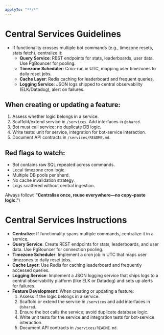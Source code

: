 ```yaml
---
applyTo: "**/*"
---
```


# Central Services Guidelines

- If functionality crosses multiple bot commands (e.g., timezone resets, stats fetch), centralize it:
  - **Query Service**: REST endpoints for stats, leaderboards, user data. Use PgBouncer for pooling.
  - **Timezone Scheduler**: Cron-run in UTC, mapping user timezones to daily reset jobs.
  - **Cache Layer**: Redis caching for leaderboard and frequent queries.
  - **Logging Service**: JSON logs shipped to central observability (ELK/Datadog), alert on failures.

## When creating or updating a feature:
1. Assess whether logic belongs in a service.
2. Scaffold/extend service in `/services`. Add interfaces in `@shared`.
3. Bot must call service; no duplicate DB logic.
4. Write tests: unit for service, integration for bot-service interaction.
5. Document API contracts in `/services/README.md`.

## Red flags to watch:
- Bot contains raw SQL repeated across commands.
- Local timezone cron logic.
- Multiple DB pools per shard.
- No cache invalidation strategy.
- Logs scattered without central ingestion.

Always follow: **"Centralise once, reuse everywhere—no copy–paste logic."**\

# Central Services Instructions
- **Centralize**: If functionality spans multiple commands, centralize it in a service.
- **Query Service**: Create REST endpoints for stats, leaderboards, and user data. Use PgBouncer for connection pooling.
- **Timezone Scheduler**: Implement a cron job in UTC that maps user timezones to daily reset jobs.
- **Cache Layer**: Use Redis for caching leaderboard and frequently accessed queries.
- **Logging Service**: Implement a JSON logging service that ships logs to a central observability platform (like ELK or Datadog) and sets up alerts for failures.
- **Feature Development**: When creating or updating a feature:
  1. Assess if the logic belongs in a service.
  2. Scaffold or extend the service in `/services` and add interfaces in `@shared`.
  3. Ensure the bot calls the service; avoid duplicate database logic.
  4. Write unit tests for the service and integration tests for bot-service interaction.
  5. Document API contracts in `/services/README.md`.
  
